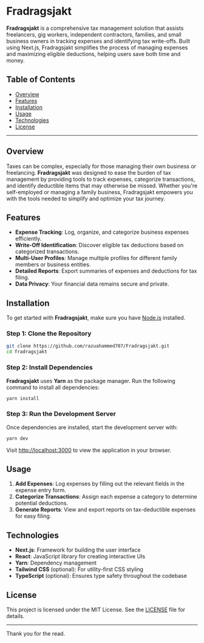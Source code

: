 # Fradragsjakt

**Fradragsjakt** is a comprehensive tax management solution that assists freelancers, gig workers, independent contractors, families, and small business owners in tracking expenses and identifying tax write-offs. Built using Next.js, Fradragsjakt simplifies the process of managing expenses and maximizing eligible deductions, helping users save both time and money.

## Table of Contents

- [Overview](#overview)
- [Features](#features)
- [Installation](#installation)
- [Usage](#usage)
- [Technologies](#technologies)
- [License](#license)

---

## Overview

Taxes can be complex, especially for those managing their own business or freelancing. **Fradragsjakt** was designed to ease the burden of tax management by providing tools to track expenses, categorize transactions, and identify deductible items that may otherwise be missed. Whether you're self-employed or managing a family business, Fradragsjakt empowers you with the tools needed to simplify and optimize your tax journey.

## Features

- **Expense Tracking**: Log, organize, and categorize business expenses efficiently.
- **Write-Off Identification**: Discover eligible tax deductions based on categorized transactions.
- **Multi-User Profiles**: Manage multiple profiles for different family members or business entities.
- **Detailed Reports**: Export summaries of expenses and deductions for tax filing.
- **Data Privacy**: Your financial data remains secure and private.

## Installation

To get started with **Fradragsjakt**, make sure you have [Node.js](https://nodejs.org/) installed.

### Step 1: Clone the Repository

```bash
git clone https://github.com/razuahammed707/Fradragsjakt.git
cd fradragsjakt
```

### Step 2: Install Dependencies

**Fradragsjakt** uses **Yarn** as the package manager. Run the following command to install all dependencies:

```bash
yarn install
```

### Step 3: Run the Development Server

Once dependencies are installed, start the development server with:

```bash
yarn dev
```

Visit [http://localhost:3000](http://localhost:3000) to view the application in your browser.

## Usage

1. **Add Expenses**: Log expenses by filling out the relevant fields in the expense entry form.
2. **Categorize Transactions**: Assign each expense a category to determine potential deductions.
3. **Generate Reports**: View and export reports on tax-deductible expenses for easy filing.

## Technologies

- **Next.js**: Framework for building the user interface
- **React**: JavaScript library for creating interactive UIs
- **Yarn**: Dependency management
- **Tailwind CSS** (optional): For utility-first CSS styling
- **TypeScript** (optional): Ensures type safety throughout the codebase

## License

This project is licensed under the MIT License. See the [LICENSE](LICENSE) file for details.

---

Thank you for the read.
